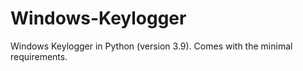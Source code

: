 # Windows-Keylogger
Windows Keylogger in Python (version 3.9). Comes with the minimal requirements.
